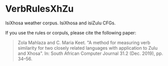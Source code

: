 # VerbRulesXhZu
IsiXhosa weather corpus. IsiXhosa and isiZulu CFGs.


If you use the rules or corpuls, please cite the following paper:

> Zola Mahlaza and C. Maria Keet. "A method for measuring verb similarity for two closely related languages with application to Zulu and Xhosa". In: South African Computer Journal 31.2 (Dec. 2019), pp. 34–56.
